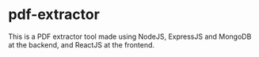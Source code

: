 # pdf-extractor
This is a PDF extractor tool made using NodeJS, ExpressJS and MongoDB at the backend, and ReactJS at the frontend.
